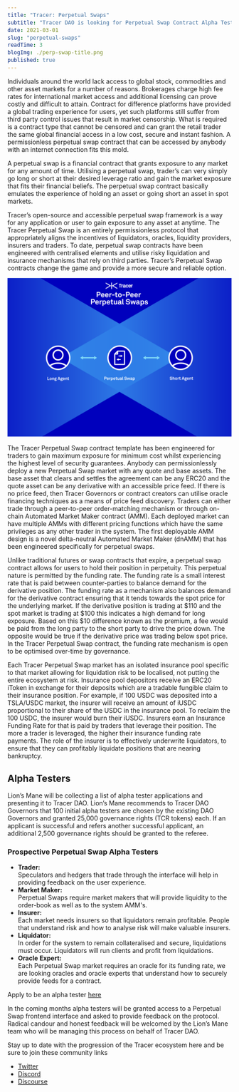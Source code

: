 ```yaml
---
title: "Tracer: Perpetual Swaps"
subtitle: "Tracer DAO is looking for Perpetual Swap Contract Alpha Testers."
date: 2021-03-01
slug: "perpetual-swaps"
readTime: 3
blogImg: ./perp-swap-title.png
published: true
---
```


Individuals around the world lack access to global stock, commodities and other asset markets for a number of reasons. Brokerages charge high fee rates for international market access and additional licensing can prove costly and difficult to attain. Contract for difference platforms have provided a global trading experience for users, yet such platforms still suffer from third party control issues that result in market censorship. What is required is a contract type that cannot be censored and can grant the retail trader the same global financial access in a low cost, secure and instant fashion. A permissionless perpetual swap contract that can be accessed by anybody with an internet connection fits this mold. 

A perpetual swap is a financial contract that grants exposure to any market for any amount of time. Utilising a perpetual swap, trader’s can very simply go long or short at their desired leverage ratio and gain the market exposure that fits their financial beliefs. The perpetual swap contract basically emulates the experience of holding an asset or going short an asset in spot markets.

Tracer’s open-source and accessible perpetual swap framework is a way for any application or user to gain exposure to any asset at anytime. The Tracer Perpetual Swap is an entirely permissionless protocol that appropriately aligns the incentives of liquidators, oracles, liquidity providers, insurers and traders. To date, perpetual swap contracts have been engineered with centralised elements and utilise risky liquidation and insurance mechanisms that rely on third parties. Tracer’s Perpetual Swap contracts change the game and provide a more secure and reliable option.

![Perpetual Swap contract interaction.](./perp-swap.png)

The Tracer Perpetual Swap contract template has been engineered for traders to gain maximum exposure for minimum cost whilst experiencing the highest level of security guarantees. Anybody can permissionlessly deploy a new Perpetual Swap market with any quote and base assets. The base asset that clears and settles the agreement can be any ERC20 and the quote asset can be any derivative with an accessible price feed. If there is no price feed, then Tracer Governors or contract creators can utilise oracle financing techniques as a means of price feed discovery. Traders can either trade through a peer-to-peer order-matching mechanism or through on-chain Automated Market Maker contract (AMM). Each deployed market can have multiple AMMs with different pricing functions which have the same privileges as any other trader in the system. The first deployable AMM design is a novel delta-neutral Automated Market Maker (dnAMM) that has been engineered specifically for perpetual swaps.

Unlike traditional futures or swap contracts that expire, a perpetual swap contract allows for users to hold their position in perpetuity. This perpetual nature is permitted by the funding rate. The funding rate is a small interest rate that is paid between counter-parties to balance demand for the derivative position. The funding rate as a mechanism also balances demand for the derivative contract ensuring that it tends towards the spot price for the underlying market. If the derivative position is trading at $110 and the spot market is trading at $100 this indicates a high demand for long exposure. Based on this $10 difference known as the premium, a fee would be paid from the long party to the short party to drive the price down. The opposite would be true if the derivative price was trading below spot price. In the Tracer Perpetual Swap contract, the funding rate mechanism is open to be optimised over-time by governance.

Each Tracer Perpetual Swap market has an isolated insurance pool specific to that market allowing for liquidation risk to be localised, not putting the entire ecosystem at risk. Insurance pool depositors receive an ERC20 iToken in exchange for their deposits which are a tradable fungible claim to their insurance position. For example, if 100 USDC was deposited into a TSLA/USDC market, the insurer will receive an amount of iUSDC proportional to their share of the USDC in the insurance pool. To reclaim the 100 USDC, the insurer would burn their iUSDC. Insurers earn an Insurance Funding Rate for that is paid by traders that leverage their position. The more a trader is leveraged, the higher their insurance funding rate payments. The role of the insurer is to effectively underwrite liquidators, to ensure that they can profitably liquidate positions that are nearing bankruptcy.


## Alpha Testers
Lion’s Mane will be collecting a list of alpha tester applications and presenting it to Tracer DAO. Lion’s Mane recommends to Tracer DAO Governors that 100 initial alpha testers are chosen by the existing DAO Governors and granted 25,000 governance rights (TCR tokens) each. If an applicant is successful and refers another successful applicant, an additional 2,500 governance rights should be granted to the referee.

### Prospective Perpetual Swap Alpha Testers

- **Trader:** <br /> Speculators and hedgers that trade through the interface will help in providing feedback on the user experience.
- **Market Maker:** <br /> Perpetual Swaps require market makers that will provide liquidity to the order-book as well as to the system AMM's.
- **Insurer:** <br /> Each market needs insurers so that liquidators remain profitable. People that understand risk and how to analyse risk will make valuable insurers.
- **Liquidator:** <br /> In order for the system to remain collateralised and secure, liquidations must occur. Liquidators will run clients and profit from liquidations.
- **Oracle Expert:** <br /> Each Perpetual Swap market requires an oracle for its funding rate, we are looking oracles and oracle experts that understand how to securely provide feeds for a contract.

Apply to be an alpha tester [here](https://tracer-finance.typeform.com/to/CLDvv8H7)

In the coming months alpha testers will be granted access to a Perpetual Swap frontend interface and asked to provide feedback on the protocol. Radical candour and honest feedback will be welcomed by the Lion’s Mane team who will be managing this process on behalf of Tracer DAO.

Stay up to date with the progression of the Tracer ecosystem here and be sure to join these community links
- [Twitter](https://twitter.com/tracer_finance)
- [Discord](https://discord.gg/kvJEwfvyrW)
- [Discourse](https://discourse.tracer.finance/)





